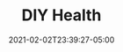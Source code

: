 ---
title: "DIY Health"
date: 2021-02-02T23:39:27-05:00
draft: false
images:
- "img/wildwoodhealth.com_diy.jpg"
link: "site"
src: "https://gitlab.com/wildwood-health-institute/landing-pages/lifestyle-diy-health"
categories:
- "Svelte"
- "Linux"
- "NGINX"
---